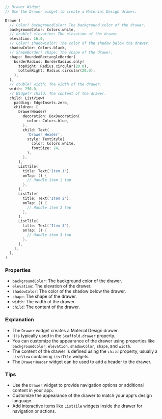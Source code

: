 ```dart
// Drawer Widget
// Use the Drawer widget to create a Material Design drawer.

Drawer(
  // Color? backgroundColor: The background color of the drawer.
  backgroundColor: Colors.white,
  // double? elevation: The elevation of the drawer.
  elevation: 16.0,
  // Color? shadowColor: The color of the shadow below the drawer.
  shadowColor: Colors.black,
  // ShapeBorder? shape: The shape of the drawer.
  shape: RoundedRectangleBorder(
    borderRadius: BorderRadius.only(
      topRight: Radius.circular(20.0),
      bottomRight: Radius.circular(20.0),
    ),
  ),
  // double? width: The width of the drawer.
  width: 250.0,
  // Widget? child: The content of the drawer.
  child: ListView(
    padding: EdgeInsets.zero,
    children: [
      DrawerHeader(
        decoration: BoxDecoration(
          color: Colors.blue,
        ),
        child: Text(
          'Drawer Header',
          style: TextStyle(
            color: Colors.white,
            fontSize: 24,
          ),
        ),
      ),
      ListTile(
        title: Text('Item 1'),
        onTap: () {
          // Handle item 1 tap
        },
      ),
      ListTile(
        title: Text('Item 2'),
        onTap: () {
          // Handle item 2 tap
        },
      ),
      ListTile(
        title: Text('Item 3'),
        onTap: () {
          // Handle item 3 tap
        },
      ),
    ],
  ),
)

```

### Properties
- `backgroundColor`: The background color of the drawer.
- `elevation`: The elevation of the drawer.
- `shadowColor`: The color of the shadow below the drawer.
- `shape`: The shape of the drawer.
- `width`: The width of the drawer.
- `child`: The content of the drawer.

### Explanation
- The `Drawer` widget creates a Material Design drawer.
- It is typically used in the `Scaffold.drawer` property.
- You can customize the appearance of the drawer using properties like `backgroundColor`, `elevation`, `shadowColor`, `shape`, and `width`.
- The content of the drawer is defined using the `child` property, usually a `ListView` containing `ListTile` widgets.
- The `DrawerHeader` widget can be used to add a header to the drawer.

### Tips
- Use the `Drawer` widget to provide navigation options or additional content in your app.
- Customize the appearance of the drawer to match your app's design language.
- Add interactive items like `ListTile` widgets inside the drawer for navigation or actions.
